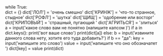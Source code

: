 while True:    
    dict = {}
    dict['ЛОЛ'] = 'очень смешно'
    dict['КРИНЖ'] = 'что-то странное, стыдное'
    dict['РОФЛ'] = 'шутка'
    dict['ЩИЩ'] = 'одобрение или восторг'
    dict['КРИПОВЫЙ'] = 'страшный, пугающий '
    dict['АГРИТЬСЯ'] = 'злиться'
    a = input('какое слово вам не понятно (напишите капсом )')
    if a in dict.keys():
        print('вот ваше слово')
        print(dict[a])
    else:
        b = input('извините данного слова нету, хотите его туда добавить?')
        if b == "да":
            key = input('напишите это слово')
            value = input('напишите что оно обозначатет ')
            dict[key] = value
            print(dict)
